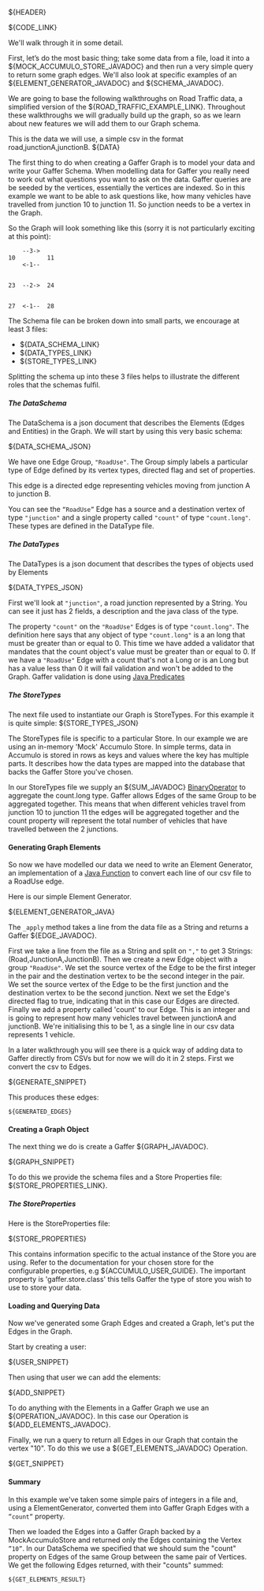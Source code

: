 ${HEADER}

${CODE_LINK}

We'll walk through it in some detail.

First, let’s do the most basic thing; take some data from a file, load it into a ${MOCK_ACCUMULO_STORE_JAVADOC} and then run a very simple query to return some graph edges. We'll also look at specific examples of an ${ELEMENT_GENERATOR_JAVADOC} and ${SCHEMA_JAVADOC}.

We are going to base the following walkthroughs on Road Traffic data, a simplified version of the ${ROAD_TRAFFIC_EXAMPLE_LINK}. Throughout these walkthroughs we will gradually build up the graph, so as we learn about new features we will add them to our Graph schema. 

This is the data we will use, a simple csv in the format road,junctionA,junctionB.
${DATA}

The first thing to do when creating a Gaffer Graph is to model your data and write your Gaffer Schema. 
When modelling data for Gaffer you really need to work out what questions you want to ask on the data. Gaffer queries are be seeded by the vertices, essentially the vertices are indexed. 
So in this example we want to be able to ask questions like, how many vehicles have travelled from junction 10 to junction 11. So junction needs to be a vertex in the Graph.

So the Graph will look something like this (sorry it is not particularly exciting at this point):

```
    --3->
10         11
    <-1--
 

23  --2->  24
    
    
27  <-1--  28
```

The Schema file can be broken down into small parts, we encourage at least 3 files:

- ${DATA_SCHEMA_LINK}
- ${DATA_TYPES_LINK}
- ${STORE_TYPES_LINK}

Splitting the schema up into these 3 files helps to illustrate the different roles that the schemas fulfil.

##### The DataSchema

The DataSchema is a json document that describes the Elements (Edges and Entities) in the Graph. We will start by using this very basic schema:

${DATA_SCHEMA_JSON}

We have one Edge Group, `"RoadUse"`. The Group simply labels a particular type of Edge defined by its vertex types, directed flag and set of properties.

This edge is a directed edge representing vehicles moving from junction A to junction B.

You can see the `“RoadUse”` Edge has a source and a destination vertex of type `"junction"` and a single property called `"count"` of type `"count.long"`. These types are defined in the DataType file.

##### The DataTypes

The DataTypes is a json document that describes the types of objects used by Elements

${DATA_TYPES_JSON}

First we'll look at `"junction"`, a road junction represented by a String. You can see it just has 2 fields, a description and the java class of the type.

The property `"count"` on the `"RoadUse"` Edges is of type `"count.long"`. The definition here says that any object of type `"count.long"` is a an long that must be greater than or equal to 0. This time we have added a validator that mandates that the count object's value must be greater than or equal to 0. If we have a `"RoadUse"` Edge with a count that's not a Long or is an Long but has a value less than 0 it will fail validation and won't be added to the Graph. 
Gaffer validation is done using [Java Predicates](https://docs.oracle.com/javase/8/docs/api/java/util/function/Predicate.html)

##### The StoreTypes

The next file used to instantiate our Graph is StoreTypes. For this example it is quite simple:
${STORE_TYPES_JSON}

The StoreTypes file is specific to a particular Store. In our example we are using an in-memory 'Mock' Accumulo Store. In simple terms, data in Accumulo is stored in rows as keys and values where the key has multiple parts.
It describes how the data types are mapped into the database that backs the Gaffer Store you've chosen.

In our StoreTypes file we supply an ${SUM_JAVADOC} [BinaryOperator](https://docs.oracle.com/javase/8/docs/api/java/util/function/BinaryOperator.html) to aggregate the count.long type. 
Gaffer allows Edges of the same Group to be aggregated together. This means that when different vehicles travel from junction 10 to junction 11 the edges will be aggregated together and the count property will represent the total number of vehicles that have travelled between the 2 junctions. 


#### Generating Graph Elements

So now we have modelled our data we need to write an Element Generator, an implementation of a [Java Function](https://docs.oracle.com/javase/8/docs/api/java/util/function/Function.html) to convert each line of our csv file to a RoadUse edge.

Here is our simple Element Generator.

${ELEMENT_GENERATOR_JAVA}

The `_apply` method takes a line from the data file as a String and returns a Gaffer ${EDGE_JAVADOC}.

First we take a line from the file as a String and split on `","` to get 3 Strings: (Road,JunctionA,JunctionB).
Then we create a new Edge object with a group `"RoadUse"`. We set the source vertex of the Edge to be the first integer in the pair and the destination vertex to be the second integer in the pair.
We set the source vertex of the Edge to be the first junction and the destination vertex to be the second junction.
Next we set the Edge's directed flag to true, indicating that in this case our Edges are directed.
Finally we add a property called 'count' to our Edge. This is an integer and is going to represent how many vehicles travel between junctionA and junctionB. We're initialising this to be 1, as a single line in our csv data represents 1 vehicle.

In a later walkthrough you will see there is a quick way of adding data to Gaffer directly from CSVs but for now we will do it in 2 steps. First we convert the csv to Edges.

${GENERATE_SNIPPET}

This produces these edges:

```
${GENERATED_EDGES}
```

#### Creating a Graph Object

The next thing we do is create a Gaffer ${GRAPH_JAVADOC}.

${GRAPH_SNIPPET}

To do this we provide the schema files and a Store Properties file: ${STORE_PROPERTIES_LINK}.

##### The StoreProperties

Here is the StoreProperties file:

${STORE_PROPERTIES}

This contains information specific to the actual instance of the Store you are using. Refer to the documentation for your chosen store for the configurable properties, e.g ${ACCUMULO_USER_GUIDE}.
The important property is 'gaffer.store.class' this tells Gaffer the type of store you wish to use to store your data. 

#### Loading and Querying Data

Now we've generated some Graph Edges and created a Graph, let's put the Edges in the Graph.

Start by creating a user:

${USER_SNIPPET}

Then using that user we can add the elements:

${ADD_SNIPPET}

To do anything with the Elements in a Gaffer Graph we use an ${OPERATION_JAVADOC}. In this case our Operation is ${ADD_ELEMENTS_JAVADOC}.

Finally, we run a query to return all Edges in our Graph that contain the vertex "10". To do this we use a ${GET_ELEMENTS_JAVADOC} Operation.

${GET_SNIPPET}

#### Summary

In this example we've taken some simple pairs of integers in a file and, using a ElementGenerator, converted them into Gaffer Graph Edges with a `”count”` property.

Then we loaded the Edges into a Gaffer Graph backed by a MockAccumuloStore and returned only the Edges containing the Vertex `”10”`. In our DataSchema we specified that we should sum the "count" property on Edges of the same Group between the same pair of Vertices. We get the following Edges returned, with their "counts" summed:

```
${GET_ELEMENTS_RESULT}
```